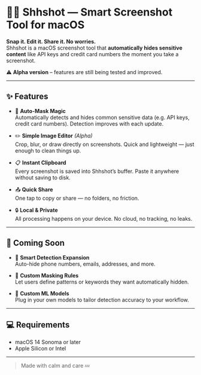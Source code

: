 # 🕵️‍♂️ Shhshot — Smart Screenshot Tool for macOS

**Snap it. Edit it. Share it. No worries.**  
Shhshot is a macOS screenshot tool that **automatically hides sensitive content** like API keys and credit card numbers the moment you take a screenshot.

⚠️ **Alpha version** – features are still being tested and improved.

---

## ✨ Features

- 🔐 **Auto-Mask Magic**  
  Automatically detects and hides common sensitive data (e.g. API keys, credit card numbers). Detection improves with each update.

- ✏️ **Simple Image Editor** *(Alpha)*  
  Crop, blur, or draw directly on screenshots. Quick and lightweight — just enough to clean things up.

- 📋 **Instant Clipboard**  
  Every screenshot is saved into Shhshot’s buffer. Paste it anywhere without saving to disk.

- 📤 **Quick Share**  
  One tap to copy or share — no folders, no friction.

- 🔒 **Local & Private**  
  All processing happens on your device. No cloud, no tracking, no leaks.

---

## 🚧 Coming Soon

- 🧠 **Smart Detection Expansion**  
  Auto-hide phone numbers, emails, addresses, and more.

- 🧩 **Custom Masking Rules**  
  Let users define patterns or keywords they want automatically hidden.

- 🧬 **Custom ML Models**  
  Plug in your own models to tailor detection accuracy to your workflow.

---

## 💻 Requirements

- macOS 14 Sonoma or later
- Apple Silicon or Intel

---

> Made with calm and care 💤 
